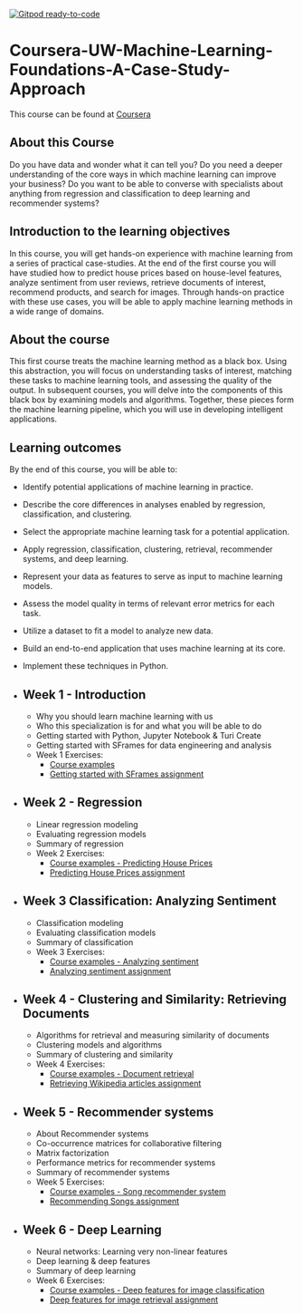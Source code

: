 [![Gitpod ready-to-code](https://img.shields.io/badge/Gitpod-ready--to--code-blue?logo=gitpod)](https://gitpod.io/#https://github.com/PavlosIsaris/Coursera-Machine-Learning-Foundations-A-Case-Study-Approach)

# Coursera-UW-Machine-Learning-Foundations-A-Case-Study-Approach

This course can be found at [Coursera](https://www.coursera.org/learn/ml-foundations)

## About this Course
Do you have data and wonder what it can tell you?  Do you need a deeper understanding of the core ways in which machine learning can improve your business?  Do you want to be able to converse with specialists about anything from regression and classification to deep learning and recommender systems?

## Introduction to the learning objectives
In this course, you will get hands-on experience with machine learning from a series of practical case-studies.  At the end of the first course you will have studied how to predict house prices based on house-level features, analyze sentiment from user reviews, retrieve documents of interest, recommend products, and search for images.  Through hands-on practice with these use cases, you will be able to apply machine learning methods in a wide range of domains.

## About the course
This first course treats the machine learning method as a black box.  Using this abstraction, you will focus on understanding tasks of interest, matching these tasks to machine learning tools, and assessing the quality of the output. In subsequent courses, you will delve into the components of this black box by examining models and algorithms.  Together, these pieces form the machine learning pipeline, which you will use in developing intelligent applications.

## Learning outcomes
By the end of this course, you will be able to:<br>
   - Identify potential applications of machine learning in practice.  
   - Describe the core differences in analyses enabled by regression, classification, and clustering.
   - Select the appropriate machine learning task for a potential application.  
   - Apply regression, classification, clustering, retrieval, recommender systems, and deep learning.
   - Represent your data as features to serve as input to machine learning models. 
   - Assess the model quality in terms of relevant error metrics for each task.
   - Utilize a dataset to fit a model to analyze new data.
   - Build an end-to-end application that uses machine learning at its core.  
   - Implement these techniques in Python.

- ## Week 1 - Introduction
    - Why you should learn machine learning with us
    - Who this specialization is for and what you will be able to do
    - Getting started with Python, Jupyter Notebook & Turi Create
    - Getting started with SFrames for data engineering and analysis
    - Week 1 Exercises:<br>
        - [Course examples](https://github.com/PavlosIsaris/Coursera-Machine-Learning-Foundations-A-Case-Study-Approach/blob/master/course-exercises/week1-Getting-started-with-Sframes/Class-examples.ipynb)
        - [Getting started with SFrames assignment](https://github.com/PavlosIsaris/Coursera-Machine-Learning-Foundations-A-Case-Study-Approach/blob/master/course-exercises/week1-Getting-started-with-Sframes/Getting-started-with-SFrames.ipynb)
        
- ## Week 2 - Regression
    - Linear regression modeling
    - Evaluating regression models
    - Summary of regression
    - Week 2 Exercises:<br>
        - [Course examples - Predicting House Prices](https://github.com/PavlosIsaris/Coursera-Machine-Learning-Foundations-A-Case-Study-Approach/blob/master/course-exercises/week2-Linear-regression/Class-examples.ipynb)
        - [Predicting House Prices assignment](https://github.com/PavlosIsaris/Coursera-Machine-Learning-Foundations-A-Case-Study-Approach/blob/master/course-exercises/week2-Linear-regression/Predicting-house-prices.ipynb)
        
- ## Week 3 Classification: Analyzing Sentiment 
    - Classification modeling
    - Evaluating classification models
    - Summary of classification
    - Week 3 Exercises:<br>
        - [Course examples - Analyzing sentiment](https://github.com/PavlosIsaris/Coursera-Machine-Learning-Foundations-A-Case-Study-Approach/blob/master/course-exercises/week3-Classification-modeling/Class-examples.ipynb)
        - [Analyzing sentiment assignment](https://github.com/PavlosIsaris/Coursera-Machine-Learning-Foundations-A-Case-Study-Approach/blob/master/course-exercises/week3-Classification-modeling/Analyzing-product-sentiment.ipynb)

- ## Week 4 - Clustering and Similarity: Retrieving Documents
    - Algorithms for retrieval and measuring similarity of documents
    - Clustering models and algorithms
    - Summary of clustering and similarity
    - Week 4 Exercises:<br>
        - [Course examples - Document retrieval](https://github.com/PavlosIsaris/Coursera-Machine-Learning-Foundations-A-Case-Study-Approach/blob/master/course-exercises/week4-Clustering-and-Similarity/Class-examples.ipynb)
        - [Retrieving Wikipedia articles assignment](https://github.com/PavlosIsaris/Coursera-Machine-Learning-Foundations-A-Case-Study-Approach/blob/master/course-exercises/week4-Clustering-and-Similarity/Retrieving-Wikipedia-articles-assignment.ipynb)
        

- ## Week 5 - Recommender systems
    - About Recommender systems
    - Co-occurrence matrices for collaborative filtering
    - Matrix factorization
    - Performance metrics for recommender systems
    - Summary of recommender systems
    - Week 5 Exercises:<br>
        - [Course examples - Song recommender system](https://github.com/PavlosIsaris/Coursera-Machine-Learning-Foundations-A-Case-Study-Approach/blob/master/course-exercises/week5-Recommender-systems/Class-examples.ipynb)
        - [Recommending Songs assignment](https://github.com/PavlosIsaris/Coursera-Machine-Learning-Foundations-A-Case-Study-Approach/blob/master/course-exercises/week5-Recommender-systems/Recommending-songs.ipynb) 
        
- ## Week 6 - Deep Learning
    - Neural networks: Learning very non-linear features
    - Deep learning & deep features
    - Summary of deep learning
    - Week 6 Exercises:<br>
        - [Course examples - Deep features for image classification](https://github.com/PavlosIsaris/Coursera-Machine-Learning-Foundations-A-Case-Study-Approach/blob/master/course-exercises/week6-Neural-Networks/Class-examples-deep-learning.ipynb)
        - [Deep features for image retrieval assignment](https://github.com/PavlosIsaris/Coursera-Machine-Learning-Foundations-A-Case-Study-Approach/blob/master/course-exercises/week6-Neural-Networks/Retrieving-Images-exercise.ipynb) 
